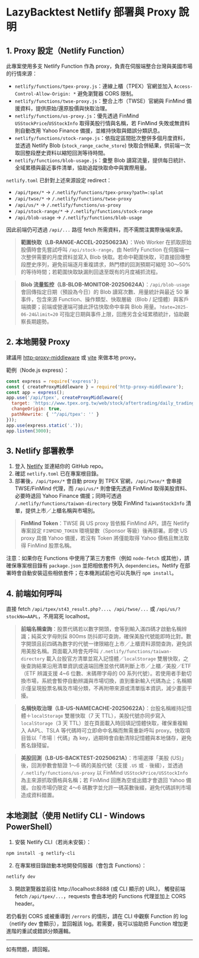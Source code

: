 # LazyBacktest Netlify 部署與 Proxy 說明

## 1. Proxy 設定（Netlify Function）

此專案使用多支 Netlify Function 作為 proxy，負責在伺服端整合台灣與美國市場的行情來源：

- `netlify/functions/tpex-proxy.js`：連線上櫃（TPEX）官網並加入 `Access-Control-Allow-Origin: *` 避免瀏覽器 CORS 限制。
- `netlify/functions/twse-proxy.js`：整合上市（TWSE）官網與 FinMind 備援資料，提供原始/還原股價與快取治理。
- `netlify/functions/us-proxy.js`：優先透過 FinMind `USStockPrice`/`USStockInfo` 取得美股行情與名稱，若 FinMind 失敗或無資料則自動改用 Yahoo Finance 備援，並維持快取與錯誤分類訊息。
- `netlify/functions/stock-range.js`：依指定區間批次整併多個月度資料，並透過 Netlify Blob (`stock_range_cache_store`) 快取合併結果，供前端一次取回整段歷史資料以縮短回測等待時間。
- `netlify/functions/blob-usage.js`：彙整 Blob 讀寫流量，提供每日統計、全域累積與最近事件清單，協助追蹤快取命中與實際用量。

`netlify.toml` 已針對上述來源設定 redirect：

- `/api/tpex/*` → `/.netlify/functions/tpex-proxy?path=:splat`
- `/api/twse/*` → `/.netlify/functions/twse-proxy`
- `/api/us/*` → `/.netlify/functions/us-proxy`
- `/api/stock-range/*` → `/.netlify/functions/stock-range`
- `/api/blob-usage` → `/.netlify/functions/blob-usage`

因此前端仍可透過 `/api/...` 路徑 fetch 所需資料，而不需關注實際後端來源。

> **範圍快取（LB-RANGE-ACCEL-20250623A）**：Web Worker 在抓取原始股價時會先嘗試呼叫 `/api/stock-range`，由 Netlify Function 在伺服端一次整併需要的月度資料並寫入 Blob 快取。若命中範圍快取，可直接回傳整段歷史序列，避免前端逐月重複請求，熱門標的回測預期可縮短 30～50% 的等待時間；若範圍快取缺漏則回退至既有的月度補抓流程。

> **Blob 流量監控（LB-BLOB-MONITOR-20250624A）**：`/api/blob-usage` 會回傳指定日期（預設為今日）的 Blob 讀寫次數、用量統計與最近 50 筆事件，包含來源 Function、操作類型、快取層級（Blob / 記憶體）與客戶端摘要；前端或營運端可據此評估快取命中率與 Blob 用量。`?date=2025-06-24&limit=20` 可指定日期與事件上限，回應另含全域累積統計，協助觀察長期趨勢。

## 2. 本地開發 Proxy

建議用 [http-proxy-middleware](https://github.com/chimurai/http-proxy-middleware) 或 [vite](https://vitejs.dev/config/server-options.html#server-proxy) 來做本地 proxy。

範例（Node.js express）：

```js
const express = require('express');
const { createProxyMiddleware } = require('http-proxy-middleware');
const app = express();
app.use('/api/tpex', createProxyMiddleware({
  target: 'https://www.tpex.org.tw/web/stock/aftertrading/daily_trading_info',
  changeOrigin: true,
  pathRewrite: { '^/api/tpex': '' }
}));
app.use(express.static('.'));
app.listen(3000);
```

## 3. Netlify 部署教學

1. 登入 [Netlify](https://app.netlify.com/) 並連結你的 GitHub repo。
2. 確認 `netlify.toml` 已在專案根目錄。
3. 部署後，`/api/tpex/*` 會自動 proxy 到 TPEX 官網，`/api/twse/*` 會串接 TWSE/FinMind 代理，而 `/api/us/*` 則會優先透過 FinMind 取得美股資料、必要時退回 Yahoo Finance 備援；同時可透過 `/.netlify/functions/taiwan-directory` 快取 FinMind `TaiwanStockInfo` 清單，提供上市／上櫃名稱與市場別。

> **FinMind Token**：TWSE 與 US proxy 皆依賴 FinMind API，請在 Netlify 專案設定 `FINMIND_TOKEN` 環境變數（Sponsor 等級）後再部署。即使 US proxy 具備 Yahoo 備援，若沒有 Token 將僅能取得 Yahoo 價格且無法取得 FinMind 股票名稱。

注意：如果你在 Functions 中使用了第三方套件（例如 `node-fetch` 或其他），請確保專案根目錄有 `package.json` 並把相依套件列入 `dependencies`。Netlify 在部署時會自動安裝這些相依套件；在本機測試前也可以先執行 `npm install`。

## 4. 前端如何呼叫

直接 fetch `/api/tpex/st43_result.php?...`、`/api/twse/...` 或 `/api/us/?stockNo=AAPL`，不用寫死 localhost。

> **前端名稱查詢**：股票代碼若以數字開頭，會等到輸入滿四碼才啟動名稱辨識；純英文字母則採 800ms 防抖即可查詢，確保美股代號能即時比對。數字開頭且前四碼為數字的代號一律限縮在上市／上櫃資料源間查詢，避免誤用美股名稱。頁面載入時會先呼叫 `/.netlify/functions/taiwan-directory` 載入台股官方清單並寫入記憶體／`localStorage` 雙層快取，之後查詢結果沿用清單資訊或遠端回應並依代碼判斷上市／上櫃／美股／ETF（ETF 辨識支援 4~6 位數、末碼帶字母的 00 系列代號）。若使用者手動切換市場，系統會暫停自動辨識與市場切換，直到重新輸入代碼為止；名稱顯示僅呈現股票名稱及市場分類，不再附帶來源或清單版本資訊，減少畫面干擾。

> **名稱快取治理（LB-US-NAMECACHE-20250622A）**：台股名稱維持記憶體＋`localStorage` 雙層快取（7 天 TTL），美股代號亦同步寫入 `localStorage`（3 天 TTL）並在頁面載入時回填記憶體快取，確保重複輸入 AAPL、TSLA 等代碼時可立即命中名稱而無需重新呼叫 proxy。快取項目皆以「市場｜代碼」為 key，過期時會自動清除記憶體與本地儲存，避免舊名錄殘留。

> **美股回測（LB-US-BACKTEST-20250621A）**：市場選擇「美股 (US)」後，回測參數會驗證 1～6 碼的美股代號（支援 `.US` 或 `-` 後綴），並透過 `/.netlify/functions/us-proxy` 以 FinMind `USStockPrice/USStockInfo` 為主來源抓取價格與名稱；若 FinMind 回應為空或出錯才會退回 Yahoo 備援。台股市場仍限定 4～6 碼數字並允許一碼英數後綴，避免代碼誤判市場造成資料錯置。

## 本地測試（使用 Netlify CLI - Windows PowerShell）

1. 安裝 Netlify CLI（若尚未安裝）：

```powershell
npm install -g netlify-cli
```

2. 在專案根目錄啟動本地開發伺服器（會包含 Functions）：

```powershell
netlify dev
```

3. 開啟瀏覽器並前往 http://localhost:8888 (或 CLI 顯示的 URL)，
  觸發前端 fetch `/api/tpex/...`，requests 會由本地的 Functions 代理並加上 CORS header。

若仍看到 CORS 或被重導到 `/errors` 的情形，請在 CLI 中觀察 Function 的 log（netlify dev 會顯示），並回報該 log。若需要，我可以協助把 Function 增加更進階的重試或錯誤分類邏輯。

---
如有問題，請回報。
